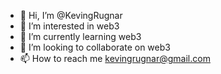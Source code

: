 - 👋 Hi, I’m @KevingRugnar
- 👀 I’m interested in web3
- 🌱 I’m currently learning web3
- 💞️ I’m looking to collaborate on web3
- 📫 How to reach me kevingrugnar@gmail.com

<!---
KevingRugnar/KevingRugnar is a ✨ special ✨ repository because its `README.md` (this file) appears on your GitHub profile.
You can click the Preview link to take a look at your changes.
--->
